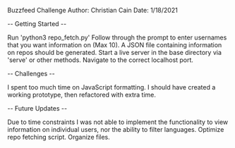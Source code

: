 Buzzfeed Challenge
Author: Christian Cain
Date: 1/18/2021


-- Getting Started --

Run 'python3 repo_fetch.py'
Follow through the prompt to enter usernames that you want information on (Max 10).
A JSON file containing information on repos should be generated.
Start a live server in the base directory via 'serve' or other methods.
Navigate to the correct localhost port.


-- Challenges --

I spent too much time on JavaScript formatting.
I should have created a working prototype, then refactored with extra time.


-- Future Updates --

Due to time constraints I was not able to implement the functionality to view information on individual users, nor the ability to filter languages.
Optimize repo fetching script.
Organize files.